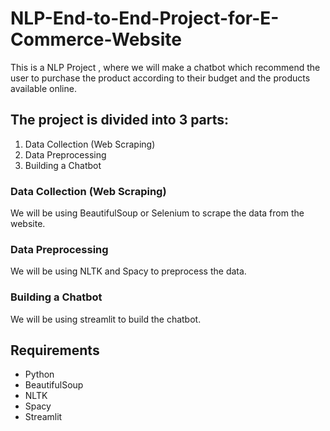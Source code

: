 # NLP-End-to-End-Project-for-E-Commerce-Website

This is a NLP Project , where we will make a chatbot which recommend the user to purchase the product according to their budget and the products available online.

## The project is divided into 3 parts:
1. Data Collection (Web Scraping)
2. Data Preprocessing
3. Building a Chatbot

### Data Collection (Web Scraping)
We will be using BeautifulSoup or Selenium to scrape the data from the website.

### Data Preprocessing
We will be using NLTK and Spacy to preprocess the data.

### Building a Chatbot
We will be using streamlit to build the chatbot.

## Requirements
- Python
- BeautifulSoup
- NLTK
- Spacy
- Streamlit
